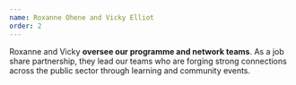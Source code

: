 ```yaml
---
name: Roxanne Ohene and Vicky Elliot
order: 2
---
```


Roxanne and Vicky **oversee our programme and network teams**. As a job share partnership, they lead our teams who are forging strong connections across the public sector through learning and community events.
